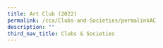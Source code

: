 ```yaml
---
title: Art Club (2022)
permalink: /cca/Clubs-and-Societies/permalinkAC
description: ""
third_nav_title: Clubs & Societies
---
```

